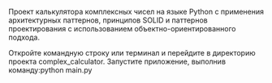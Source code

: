 Проект калькулятора комплексных чисел на языке Python с применения архитектурных паттернов, принципов SOLID и паттернов проектирования с использованием объектно-ориентированного подхода.

Откройте командную строку или терминал и перейдите в директорию проекта complex_calculator.
Запустите приложение, выполнив команду:python main.py